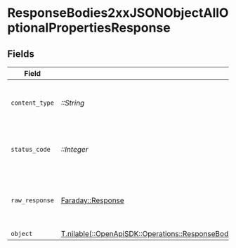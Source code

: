 # ResponseBodies2xxJSONObjectAllOptionalPropertiesResponse


## Fields

| Field                                                                                                                                                                                        | Type                                                                                                                                                                                         | Required                                                                                                                                                                                     | Description                                                                                                                                                                                  |
| -------------------------------------------------------------------------------------------------------------------------------------------------------------------------------------------- | -------------------------------------------------------------------------------------------------------------------------------------------------------------------------------------------- | -------------------------------------------------------------------------------------------------------------------------------------------------------------------------------------------- | -------------------------------------------------------------------------------------------------------------------------------------------------------------------------------------------- |
| `content_type`                                                                                                                                                                               | *::String*                                                                                                                                                                                   | :heavy_check_mark:                                                                                                                                                                           | HTTP response content type for this operation                                                                                                                                                |
| `status_code`                                                                                                                                                                                | *::Integer*                                                                                                                                                                                  | :heavy_check_mark:                                                                                                                                                                           | HTTP response status code for this operation                                                                                                                                                 |
| `raw_response`                                                                                                                                                                               | [Faraday::Response](https://www.rubydoc.info/gems/faraday/Faraday/Response)                                                                                                                  | :heavy_check_mark:                                                                                                                                                                           | Raw HTTP response; suitable for custom response parsing                                                                                                                                      |
| `object`                                                                                                                                                                                     | [T.nilable(::OpenApiSDK::Operations::ResponseBodies2xxJSONObjectAllOptionalPropertiesResponseBody)](../../models/operations/responsebodies2xxjsonobjectalloptionalpropertiesresponsebody.md) | :heavy_minus_sign:                                                                                                                                                                           | OK                                                                                                                                                                                           |